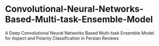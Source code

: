 # Convolutional-Neural-Networks-Based-Multi-task-Ensemble-Model
A Deep Convolutional Neural Networks Based Multi-task Ensemble Model for Aspect and Polarity Classification in Persian Reviews
